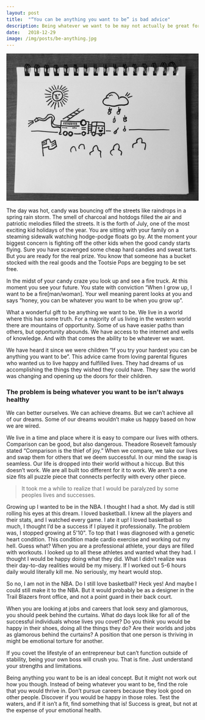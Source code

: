 ```yaml
---
layout: post
title:  "“You can be anything you want to be” is bad advice"
description: Being whatever we want to be may not actually be great for us
date:   2018-12-29
image: /img/posts/be-anything.jpg
---
```


![Be anything you want to be is bad advice](img/posts/be-anything.jpg "Be anything")

The day was hot, candy was bouncing off the streets like raindrops in a spring rain storm. The smell of charcoal and hotdogs filled the air and patriotic melodies filled the streets. It is the forth of July, one of the most exciting kid holidays of the year. You are sitting with your family on a steaming sidewalk watching hodge-podge floats go by. At the moment your biggest concern is fighting off the other kids when the good candy starts flying. Sure you have scavenged some cheap hard candies and sweat tarts. But you are ready for the real prize. You know that someone has a bucket stocked with the real goods and the Tootsie Pops are begging to be set free.

In the midst of your candy craze you look up and see a fire truck. At this moment you see your future. You state with conviction “When I grow up, I want to be a fire[man/woman]. Your well meaning parent looks at you and says “honey, you can be whatever you want to be when you grow up”.  

What a wonderful gift to be anything we want to be. We live in a world where this has some truth. For a majority of us living in the western world there are mountains of opportunity. Some of us have easier paths than others, but opportunity abounds. We have access to the internet and wells of knowledge. And with that comes the ability to be whatever we want.

We have heard it since we were children “If you try your hardest you can be anything you want to be”. This advice came from loving parental figures who wanted us to live happy and fulfilled lives. They had dreams of us accomplishing the things they wished they could have. They saw the world was changing and opening up the doors for their children.

### The problem is being whatever you want to be isn’t always healthy

We can better ourselves. We can achieve dreams. But we can’t achieve all of our dreams. Some of our dreams wouldn’t make us happy based on how we are wired.

We live in a time and place where it is easy to compare our lives with others. Comparison can be good, but also dangerous. Theadore Rosevelt famously stated “Comparison is the thief of joy.” When we compare, we take our lives and swap them for others that we deem successful. In our mind the swap is seamless. Our life is dropped into their world without a hiccup. But this doesn’t work. We are all built too different for it to work. We aren’t a one size fits all puzzle piece that connects perfectly with every other piece. 

> It took me a while to realize that I would be paralyzed by some peoples lives and successes.

Growing up I wanted to be in the NBA. I thought I had a shot. My dad is still rolling his eyes at this dream. I loved basketball. I knew all the players and their stats, and I watched every game. I ate it up! I loved basketball so much, I thought I’d be a success if I played it professionally. The problem was, I stopped growing at 5'10". To top that I was diagnosed with a genetic heart condition. This condition made cardio exercise and working out my hell. Guess what? When you are a professional athlete, your days are filled with workouts. I looked up to all these athletes and wanted what they had. I thought I would be happy doing what they did. What I didn’t realize was their day-to-day realities would be my misery. If I worked out 5-6 hours daily would literally kill me. No seriously, my heart would stop. 

So no, I am not in the NBA. Do I still love basketball? Heck yes! And maybe I could still make it to the NBA. But it would probably be as a designer in the Trail Blazers front office, and not a point guard in their back court.

When you are looking at jobs and careers that look sexy and glamorous, you should peek behind the curtains. What do days look like for all of the successful individuals whose lives you covet? Do you think you would be happy in their shoes, doing all the things they do? Are their worlds and jobs as glamorous behind the curtains? A position that one person is thriving in might be emotional torture for another. 

If you covet the lifestyle of an entrepreneur but can’t function outside of stability, being your own boss will crush you. That is fine. Just understand your strengths and limitations. 

Being anything you want to be is an ideal concept. But it might not work out how you though. Instead of being whatever you want to be, find the role that you would thrive in. Don’t pursue careers because they look good on other people. Discover if you would be happy in those roles. Test the waters, and if it isn’t a fit, find something that is! Success is great, but not at the expense of your emotional health.
